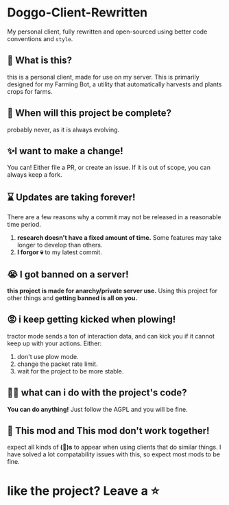 # Doggo-Client-Rewritten
My personal client, fully rewritten and open-sourced using better code conventions and `style`.

## 🤔 What is this?
this is a personal client, made for use on my server.
This is primarily designed for my Farming Bot, a utility that automatically harvests and plants crops for farms.

## 🌱 When will this project be complete?
probably never, as it is always evolving.

## ✨I want to make a change!
You can! Either file a PR, or create an issue.
If it is out of scope, you can always keep a fork.

## ⌛ Updates are taking forever!
There are a few reasons why a commit may not be released in a reasonable time period.
1. **research doesn't have a fixed amount of time.** Some features may take longer to develop than others.
2. **I forgor 💀** to my latest commit.

## 😭 I got banned on a server!
**this project is made for anarchy/private server use.**
Using this project for other things and **getting banned is all on you.**

## 😡 i keep getting kicked when plowing!
tractor mode sends a ton of interaction data, and can kick you if it cannot keep up with your actions.
Either:
1. don't use plow mode.
2. change the packet rate limit.
3. wait for the project to be more stable.

## 👨‍💻 what can i do with the project's code?
**You can do anything!** Just follow the AGPL and you will be fine.

## 🐞 This mod and This mod don't work together!
expect all kinds of **(🐛)s** to appear when using clients that do similar things.
I have solved a lot compatability issues with this, so expect most mods to be fine.

# like the project? Leave a ⭐
